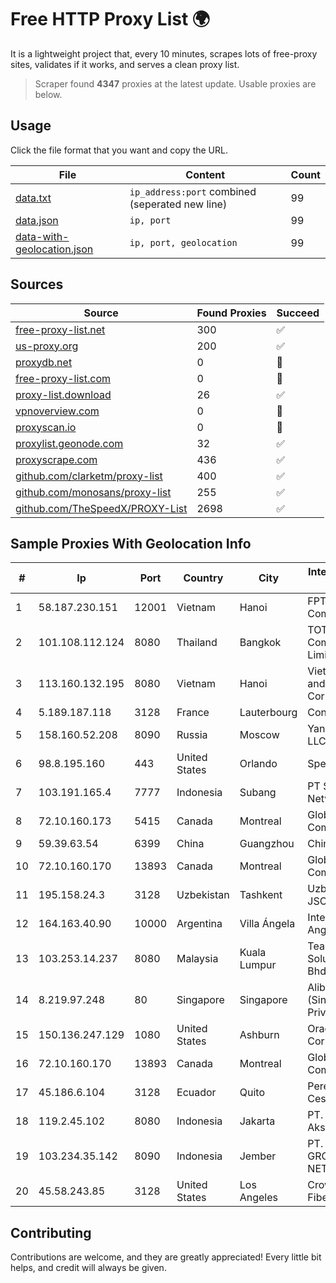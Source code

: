
# Free HTTP Proxy List 🌍

It is a lightweight project that, every 10 minutes, scrapes lots of free-proxy sites, validates if it works, and serves a clean proxy list.


> Scraper found **4347** proxies at the latest update. Usable proxies are below.

## Usage

Click the file format that you want and copy the URL.


|File|Content|Count|
|----|-------|-----|
|[data.txt](https://raw.githubusercontent.com/themiralay/Proxy-List-World/master/data.txt)|`ip_address:port` combined (seperated new line)|99|
|[data.json](https://raw.githubusercontent.com/themiralay/Proxy-List-World/master/data.json)|`ip, port`|99|
|[data-with-geolocation.json](https://raw.githubusercontent.com/themiralay/Proxy-List-World/master/data-with-geolocation.json)|`ip, port, geolocation`|99|

## Sources

|Source|Found Proxies|Succeed|
|------|-------------|-------|
|[free-proxy-list.net](https://free-proxy-list.net)|300|✅|
|[us-proxy.org](https://www.us-proxy.org)|200|✅|
|[proxydb.net](http://proxydb.net)|0|🚫|
|[free-proxy-list.com](https://free-proxy-list.com/?page=&port=&type%5B%5D=http&type%5B%5D=https&up_time=0&search=Search)|0|🚫|
|[proxy-list.download](https://www.proxy-list.download/HTTP)|26|✅|
|[vpnoverview.com](https://vpnoverview.com/privacy/anonymous-browsing/free-proxy-servers)|0|🚫|
|[proxyscan.io](https://www.proxyscan.io)|0|🚫|
|[proxylist.geonode.com](https://proxylist.geonode.com/api/proxy-list?limit=300&page=1&sort_by=lastChecked&sort_type=desc&protocols=http,https)|32|✅|
|[proxyscrape.com](https://api.proxyscrape.com/v2/?request=displayproxies&protocol=http&timeout=10000&country=all&ssl=all&anonymity=all)|436|✅|
|[github.com/clarketm/proxy-list](https://raw.githubusercontent.com/clarketm/proxy-list/master/proxy-list-raw.txt)|400|✅|
|[github.com/monosans/proxy-list](https://raw.githubusercontent.com/monosans/proxy-list/main/proxies/http.txt)|255|✅|
|[github.com/TheSpeedX/PROXY-List](https://raw.githubusercontent.com/TheSpeedX/PROXY-List/master/http.txt)|2698|✅|


## Sample Proxies With Geolocation Info

|#|Ip|Port|Country|City|Internet Service Provider|
|-|--|----|-------|----|-------------------------|
|1|58.187.230.151|12001|Vietnam|Hanoi|FPT Telecom Company|
|2|101.108.112.124|8080|Thailand|Bangkok|TOT Public Company Limited|
|3|113.160.132.195|8080|Vietnam|Hanoi|VietNam Post and Telecom Corporation|
|4|5.189.187.118|3128|France|Lauterbourg|Contabo GmbH|
|5|158.160.52.208|8090|Russia|Moscow|Yandex.Cloud LLC|
|6|98.8.195.160|443|United States|Orlando|Spectrum|
|7|103.191.165.4|7777|Indonesia|Subang|PT Sakti Wijaya Network|
|8|72.10.160.173|5415|Canada|Montreal|GloboTech Communications|
|9|59.39.63.54|6399|China|Guangzhou|Chinanet|
|10|72.10.160.170|13893|Canada|Montreal|GloboTech Communications|
|11|195.158.24.3|3128|Uzbekistan|Tashkent|Uzbektelecom JSC|
|12|164.163.40.90|10000|Argentina|Villa Ángela|Interret Villa Angela SRL|
|13|103.253.14.237|8080|Malaysia|Kuala Lumpur|TeamCloud Solution Sdn Bhd|
|14|8.219.97.248|80|Singapore|Singapore|Alibaba Cloud (Singapore) Private Limited|
|15|150.136.247.129|1080|United States|Ashburn|Oracle Corporation|
|16|72.10.160.170|13893|Canada|Montreal|GloboTech Communications|
|17|45.186.6.104|3128|Ecuador|Quito|Perez Tito Julio Cesar|
|18|119.2.45.102|8080|Indonesia|Jakarta|PT. Laxo Global Akses|
|19|103.234.35.142|8090|Indonesia|Jember|PT. EXABIT GROUP NETWORK|
|20|45.58.243.85|3128|United States|Los Angeles|Crown Castle Fiber LLC|



## Contributing

Contributions are welcome, and they are greatly appreciated! Every
little bit helps, and credit will always be given.

